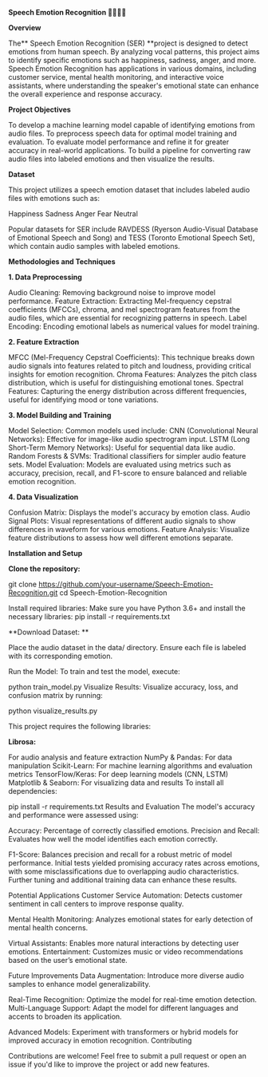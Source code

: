 **Speech Emotion Recognition 📢😄😢😡**

**Overview**

The** Speech Emotion Recognition (SER) **project is designed to detect emotions from human speech. By analyzing vocal patterns, this project aims to identify specific emotions such as happiness, sadness, anger, and more. Speech Emotion Recognition has applications in various domains, including customer service, mental health monitoring, and interactive voice assistants, where understanding the speaker's emotional state can enhance the overall experience and response accuracy.

**Project Objectives**

To develop a machine learning model capable of identifying emotions from audio files.
To preprocess speech data for optimal model training and evaluation.
To evaluate model performance and refine it for greater accuracy in real-world applications.
To build a pipeline for converting raw audio files into labeled emotions and then visualize the results.

**Dataset**

This project utilizes a speech emotion dataset that includes labeled audio files with emotions such as:

Happiness
Sadness
Anger
Fear
Neutral

Popular datasets for SER include RAVDESS (Ryerson Audio-Visual Database of Emotional Speech and Song) and TESS (Toronto Emotional Speech Set), which contain audio samples with labeled emotions.

**Methodologies and Techniques**

**1. Data Preprocessing**

Audio Cleaning: Removing background noise to improve model performance.
Feature Extraction: Extracting Mel-frequency cepstral coefficients (MFCCs), chroma, and mel spectrogram features from the audio files, which are essential for recognizing patterns in speech.
Label Encoding: Encoding emotional labels as numerical values for model training.

**2. Feature Extraction**

MFCC (Mel-Frequency Cepstral Coefficients): This technique breaks down audio signals into features related to pitch and loudness, providing critical insights for emotion recognition.
Chroma Features: Analyzes the pitch class distribution, which is useful for distinguishing emotional tones.
Spectral Features: Capturing the energy distribution across different frequencies, useful for identifying mood or tone variations.

**3. Model Building and Training**

Model Selection: Common models used include:
CNN (Convolutional Neural Networks): Effective for image-like audio spectrogram input.
LSTM (Long Short-Term Memory Networks): Useful for sequential data like audio.
Random Forests & SVMs: Traditional classifiers for simpler audio feature sets.
Model Evaluation: Models are evaluated using metrics such as accuracy, precision, recall, and F1-score to ensure balanced and reliable emotion recognition.

**4. Data Visualization**

Confusion Matrix: Displays the model's accuracy by emotion class.
Audio Signal Plots: Visual representations of different audio signals to show differences in waveform for various emotions.
Feature Analysis: Visualize feature distributions to assess how well different emotions separate.

**Installation and Setup**

**Clone the repository:**

git clone https://github.com/your-username/Speech-Emotion-Recognition.git
cd Speech-Emotion-Recognition

Install required libraries: Make sure you have Python 3.6+ and install the necessary libraries:
pip install -r requirements.txt

**Download Dataset: **

Place the audio dataset in the data/ directory. Ensure each file is labeled with its corresponding emotion.

Run the Model: To train and test the model, execute:

python train_model.py
Visualize Results: Visualize accuracy, loss, and confusion matrix by running:

python visualize_results.py


This project requires the following libraries:

**Librosa:** 

For audio analysis and feature extraction
NumPy & Pandas: For data manipulation
Scikit-Learn: For machine learning algorithms and evaluation metrics
TensorFlow/Keras: For deep learning models (CNN, LSTM)
Matplotlib & Seaborn: For visualizing data and results
To install all dependencies:

pip install -r requirements.txt
Results and Evaluation
The model's accuracy and performance were assessed using:

Accuracy: Percentage of correctly classified emotions.
Precision and Recall: Evaluates how well the model identifies each emotion correctly.

F1-Score: Balances precision and recall for a robust metric of model performance.
Initial tests yielded promising accuracy rates across emotions, with some misclassifications due to overlapping audio characteristics. Further tuning and additional training data can enhance these results.

Potential Applications
Customer Service Automation: Detects customer sentiment in call centers to improve response quality.

Mental Health Monitoring: Analyzes emotional states for early detection of mental health concerns.

Virtual Assistants: Enables more natural interactions by detecting user emotions.
Entertainment: Customizes music or video recommendations based on the user’s emotional state.

Future Improvements
Data Augmentation: Introduce more diverse audio samples to enhance model generalizability.

Real-Time Recognition: Optimize the model for real-time emotion detection.
Multi-Language Support: Adapt the model for different languages and accents to broaden its application.

Advanced Models: Experiment with transformers or hybrid models for improved accuracy in emotion recognition.
Contributing

Contributions are welcome! Feel free to submit a pull request or open an issue if you'd like to improve the project or add new features.
